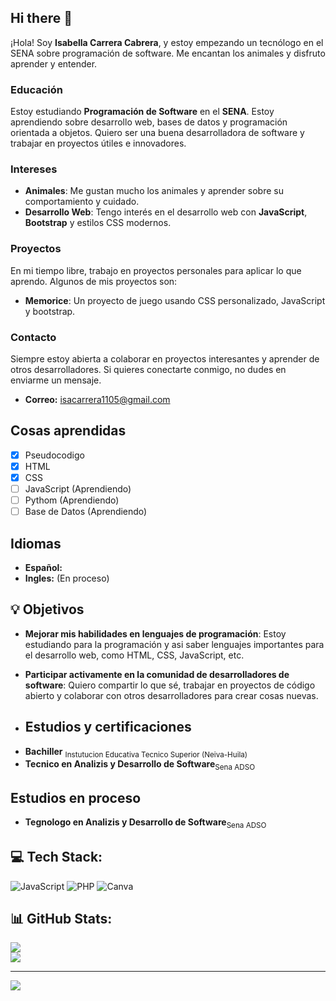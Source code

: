 ## Hi there 👋
¡Hola! Soy **Isabella Carrera Cabrera**, y estoy empezando un tecnólogo en el SENA sobre programación de software. Me encantan los animales y disfruto aprender y entender.

### Educación

Estoy estudiando **Programación de Software** en el **SENA**. Estoy aprendiendo sobre desarrollo web, bases de datos y programación orientada a objetos. Quiero ser una buena desarrolladora de software y trabajar en proyectos útiles e innovadores.

### Intereses

- **Animales**: Me gustan mucho los animales y aprender sobre su comportamiento y cuidado.
- **Desarrollo Web**: Tengo interés en el desarrollo web con **JavaScript**, **Bootstrap** y estilos CSS modernos.

### Proyectos

En mi tiempo libre, trabajo en proyectos personales para aplicar lo que aprendo. Algunos de mis proyectos son:

- **Memorice**: Un proyecto de juego usando CSS personalizado, JavaScript y bootstrap.

### Contacto

Siempre estoy abierta a colaborar en proyectos interesantes y aprender de otros desarrolladores. Si quieres conectarte conmigo, no dudes en enviarme un mensaje.
+ **Correo:** isacarrera1105@gmail.com

## Cosas aprendidas
- [X] Pseudocodigo
- [x] HTML
- [X] CSS
- [ ] JavaScript (Aprendiendo)
- [ ] Pythom (Aprendiendo)
- [ ] Base de Datos (Aprendiendo)

## Idiomas
+  **Español:** 
+  **Ingles:** (En proceso)

## 💡 Objetivos

* **Mejorar mis habilidades en lenguajes de programación**: Estoy estudiando para la programación  y asi saber lenguajes importantes para el desarrollo web, como HTML, CSS, JavaScript, etc.
* **Participar activamente en la comunidad de desarrolladores de software**: Quiero compartir lo que sé, trabajar en proyectos de código abierto y colaborar con otros desarrolladores para crear cosas nuevas.
  
* ## Estudios y certificaciones
+ **Bachiller** <sub>Instutucion Educativa Tecnico Superior (Neiva-Huila)</sub>
+ **Tecnico en Analizis y Desarrollo de Software**<sub>Sena ADSO</sub>

## Estudios en proceso
+ **Tegnologo en Analizis y Desarrollo de Software**<sub>Sena ADSO</sub>

## 💻 Tech Stack:
![JavaScript](https://img.shields.io/badge/javascript-%23323330.svg?style=for-the-badge&logo=javascript&logoColor=%23F7DF1E) ![PHP](https://img.shields.io/badge/php-%23777BB4.svg?style=for-the-badge&logo=php&logoColor=white)  ![Canva](https://img.shields.io/badge/Canva-%2300C4CC.svg?style=for-the-badge&logo=Canva&logoColor=white) 
## 📊 GitHub Stats:
![](https://github-readme-stats.vercel.app/api?username=isacarrera11053&theme=react&hide_border=false&include_all_commits=false&count_private=false)<br/>
![](https://github-readme-streak-stats.herokuapp.com/?user=isacarrera11053&theme=react&hide_border=false)<br/>


---
[![](https://visitcount.itsvg.in/api?id=isacarrera11053&icon=8&color=0)](https://visitcount.itsvg.in)



